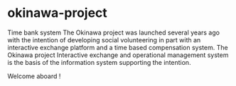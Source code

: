 # okinawa-project
Time bank system
The Okinawa project was launched several years ago with the intention of developing social volunteering in part with an interactive exchange platform and a time based compensation system.
The Okinawa project Interactive exchange and operational management system is the basis of the information system supporting the intention.

Welcome aboard !